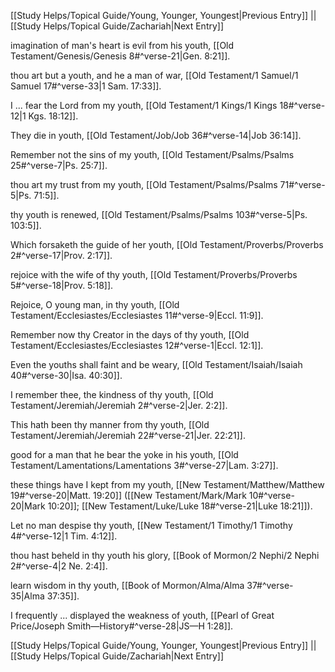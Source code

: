 [[Study Helps/Topical Guide/Young, Younger, Youngest|Previous Entry]]  ||  [[Study Helps/Topical Guide/Zachariah|Next Entry]]

 imagination of man's heart is evil from his youth, [[Old Testament/Genesis/Genesis 8#^verse-21|Gen. 8:21]].

 thou art but a youth, and he a man of war, [[Old Testament/1 Samuel/1 Samuel 17#^verse-33|1 Sam. 17:33]].

 I ... fear the Lord from my youth, [[Old Testament/1 Kings/1 Kings 18#^verse-12|1 Kgs. 18:12]].

 They die in youth, [[Old Testament/Job/Job 36#^verse-14|Job 36:14]].

 Remember not the sins of my youth, [[Old Testament/Psalms/Psalms 25#^verse-7|Ps. 25:7]].

 thou art my trust from my youth, [[Old Testament/Psalms/Psalms 71#^verse-5|Ps. 71:5]].

 thy youth is renewed, [[Old Testament/Psalms/Psalms 103#^verse-5|Ps. 103:5]].

 Which forsaketh the guide of her youth, [[Old Testament/Proverbs/Proverbs 2#^verse-17|Prov. 2:17]].

 rejoice with the wife of thy youth, [[Old Testament/Proverbs/Proverbs 5#^verse-18|Prov. 5:18]].

 Rejoice, O young man, in thy youth, [[Old Testament/Ecclesiastes/Ecclesiastes 11#^verse-9|Eccl. 11:9]].

 Remember now thy Creator in the days of thy youth, [[Old Testament/Ecclesiastes/Ecclesiastes 12#^verse-1|Eccl. 12:1]].

 Even the youths shall faint and be weary, [[Old Testament/Isaiah/Isaiah 40#^verse-30|Isa. 40:30]].

 I remember thee, the kindness of thy youth, [[Old Testament/Jeremiah/Jeremiah 2#^verse-2|Jer. 2:2]].

 This hath been thy manner from thy youth, [[Old Testament/Jeremiah/Jeremiah 22#^verse-21|Jer. 22:21]].

 good for a man that he bear the yoke in his youth, [[Old Testament/Lamentations/Lamentations 3#^verse-27|Lam. 3:27]].

 these things have I kept from my youth, [[New Testament/Matthew/Matthew 19#^verse-20|Matt. 19:20]] ([[New Testament/Mark/Mark 10#^verse-20|Mark 10:20]]; [[New Testament/Luke/Luke 18#^verse-21|Luke 18:21]]).

 Let no man despise thy youth, [[New Testament/1 Timothy/1 Timothy 4#^verse-12|1 Tim. 4:12]].

 thou hast beheld in thy youth his glory, [[Book of Mormon/2 Nephi/2 Nephi 2#^verse-4|2 Ne. 2:4]].

 learn wisdom in thy youth, [[Book of Mormon/Alma/Alma 37#^verse-35|Alma 37:35]].

 I frequently ... displayed the weakness of youth, [[Pearl of Great Price/Joseph Smith—History#^verse-28|JS—H 1:28]].

[[Study Helps/Topical Guide/Young, Younger, Youngest|Previous Entry]]  ||  [[Study Helps/Topical Guide/Zachariah|Next Entry]]